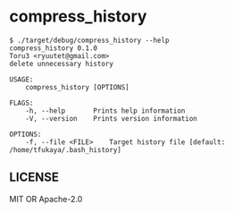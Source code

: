 # compress_history

```terminal
$ ./target/debug/compress_history --help
compress_history 0.1.0
Toru3 <ryuutet@gmail.com>
delete unnecessary history

USAGE:
    compress_history [OPTIONS]

FLAGS:
    -h, --help       Prints help information
    -V, --version    Prints version information

OPTIONS:
    -f, --file <FILE>    Target history file [default: /home/tfukaya/.bash_history]
```

## LICENSE
MIT OR Apache-2.0
